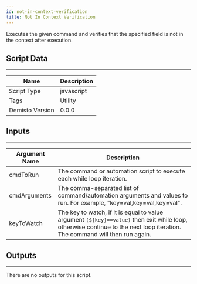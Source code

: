 ```yaml
---
id: not-in-context-verification
title: Not In Context Verification
---
```


Executes the given command and verifies that the specified field is not in the context after execution. 

## Script Data
---

| **Name** | **Description** |
| --- | --- |
| Script Type | javascript |
| Tags | Utility |
| Demisto Version | 0.0.0 |

## Inputs
---

| **Argument Name** | **Description** |
| --- | --- |
| cmdToRun | The command or automation script to execute each while loop iteration. |
| cmdArguments | The comma-separated list of command/automation arguments and values to run. For example, "key=val,key=val,key=val". |
| keyToWatch | The key to watch, if it is equal to value argument `(${key}==value)` then exit while loop, otherwise continue to the next loop iteration. The command will then run again.  |

## Outputs
---
There are no outputs for this script.
